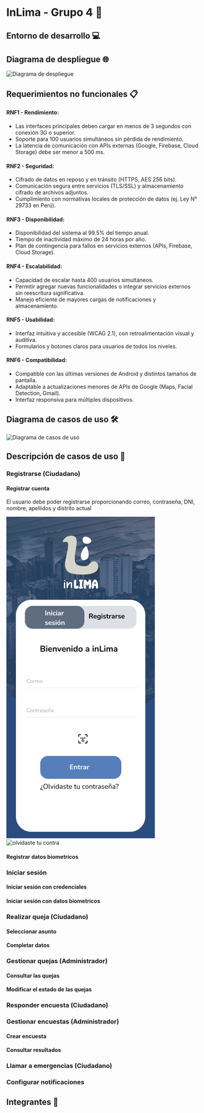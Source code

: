 # InLima - Grupo 4 🚀
## Entorno de desarrollo 💻
## Diagrama de despliegue 🌐
![Diagrama de despliegue](./mockups/d_despliegue.PNG)
## Requerimientos no funcionales 📋
#### RNF1 - Rendimiento:
- Las interfaces principales deben cargar en menos de 3 segundos con conexión 3G o superior.
- Soporte para 100 usuarios simultáneos sin pérdida de rendimiento.
- La latencia de comunicación con APIs externas (Google, Firebase, Cloud Storage) debe ser menor a 500 ms.

#### RNF2 - Seguridad:
- Cifrado de datos en reposo y en tránsito (HTTPS, AES 256 bits).
- Comunicación segura entre servicios (TLS/SSL) y almacenamiento cifrado de archivos adjuntos.
- Cumplimiento con normativas locales de protección de datos (ej. Ley N° 29733 en Perú).

#### RNF3 - Disponibilidad:
- Disponibilidad del sistema al 99.5% del tiempo anual.
- Tiempo de inactividad máximo de 24 horas por año.
- Plan de contingencia para fallos en servicios externos (APIs, Firebase, Cloud Storage).

#### RNF4 - Escalabilidad:
- Capacidad de escalar hasta 400 usuarios simultáneos.
- Permitir agregar nuevas funcionalidades o integrar servicios externos sin reescritura significativa.
- Manejo eficiente de mayores cargas de notificaciones y almacenamiento.

#### RNF5 - Usabilidad:
- Interfaz intuitiva y accesible (WCAG 2.1), con retroalimentación visual y auditiva.
- Formularios y botones claros para usuarios de todos los niveles.

#### RNF6 - Compatibilidad:
- Compatible con las últimas versiones de Android y distintos tamaños de pantalla.
- Adaptable a actualizaciones menores de APIs de Google (Maps, Facial Detection, Gmail).
- Interfaz responsiva para múltiples dispositivos.
## Diagrama de casos de uso 🛠️
![Diagrama de casos de uso](./mockups/d_casosdeuso.PNG)
## Descripción de casos de uso 📝

### Registrarse (Ciudadano)
#### Registrar cuenta
El usuario debe poder registrarse proporcionando correo, contraseña, DNI, nombre, apellidos y distrito actual

![iniciarsesion](/assets/iniciar%20sesionasd.png)
![olvidaste tu contra](/assets/olvidaste%20tu%20contraseña%20confirmacionasd.png)
#### Registrar datos biometricos

### Iniciar sesión
#### Iniciar sesión con credenciales
#### Iniciar sesión con datos biometricos

### Realizar queja (Ciudadano)
#### Seleccionar asunto
#### Completar datos

### Gestionar quejas (Administrador)
#### Consultar las quejas
#### Modificar el estado de las quejas

### Responder encuesta (Ciudadano)

### Gestionar encuestas (Administrador)
#### Crear encuesta
#### Consultar resultados

### Llamar a emergencias (Ciudadano)

### Configurar notificaciones

## Integrantes 👥
